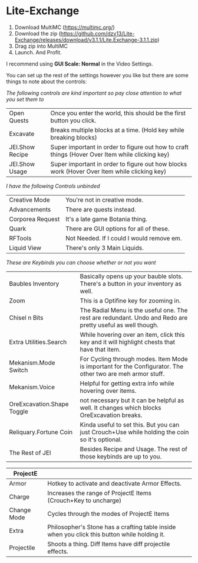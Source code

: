 # Lite-Exchange
1) Download MultiMC (https://multimc.org/)
2) Download the zip (https://github.com/dzv13/Lite-Exchange/releases/download/v3.1.1/Lite.Exchange-3.1.1.zip)
3) Drag zip into MultiMC
4) Launch. And Profit.


I recommend using **GUI Scale: Normal** in the Video Settings.

You can set up the rest of the settings however you like but there are some things to note about the controls:

_The following controls are kind important so pay close attention to what you set them to_

|||
|-|-|
|Open Quests|Once you enter the world, this should be the first button you click.|
|Excavate|Breaks multiple blocks at a time. (Hold key while breaking blocks)|
|JEI.Show Recipe|Super important in order to figure out how to craft things (Hover Over Item while clicking key)|
|JEI.Show Usage|Super important in order to figure out how blocks work (Hover Over Item while clicking key)|

_I have the following Controls unbinded_

|||
|-|-|
|Creative Mode|You're not in creative mode.|
|Advancements|There are quests instead.|
|Corporea Request|It's a late game Botania thing.|
|Quark|There are GUI options for all of these.|
|RFTools|Not Needed. If I could I would remove em.|
|Liquid View|There's only 3 Main Liquids.|

_These are Keybinds you can choose whether or not you want_

|||
|-|-|
|Baubles Inventory|Basically opens up your bauble slots. There's a button in your inventory as well.|
|Zoom|This is a Optifine key for zooming in.|
|Chisel n Bits|The Radial Menu is the useful one. The rest are redundant. Undo and Redo are pretty useful as well though.|
|Extra Utilities.Search|While hovering over an item, click this key and it will highlight chests that have that item.|
|Mekanism.Mode Switch|For Cycling through modes. Item Mode is important for the Configurator. The other two are meh armor stuff.|
|Mekanism.Voice|Helpful for getting extra info while hovering over items.|
|OreExcavation.Shape Toggle|not necessary but it can be helpful as well. It changes which blocks OreExcavation breaks.|
|Reliquary.Fortune Coin|Kinda useful to set this. But you can just Crouch+Use while holding the coin so it's optional.|
|The Rest of JEI|Besides Recipe and Usage. The rest of those keybinds are up to you.|

|ProjectE||
|---|---|
|Armor|Hotkey to activate and deactivate Armor Effects.|
|Charge|Increases the range of ProjectE Items (Crouch+Key to uncharge)|
|Change Mode|Cycles through the modes of ProjectE Items|
|Extra|Philosopher's Stone has a crafting table inside when you click this button while holding it.|
|Projectile|Shoots a thing. Diff Items have diff projectile effects.|

